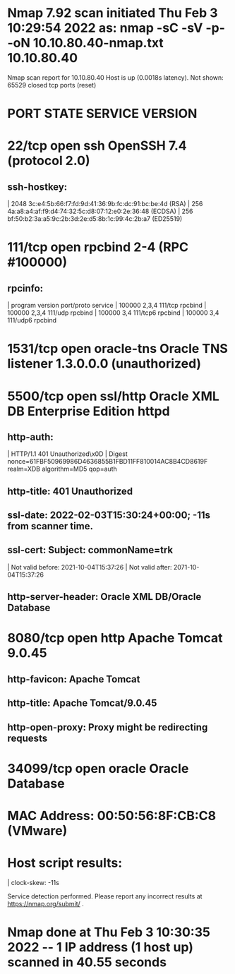 # Nmap 7.92 scan initiated Thu Feb  3 10:29:54 2022 as: nmap -sC -sV -p- -oN 10.10.80.40-nmap.txt 10.10.80.40
Nmap scan report for 10.10.80.40
Host is up (0.0018s latency).
Not shown: 65529 closed tcp ports (reset)

# PORT      STATE SERVICE    VERSION
# 22/tcp    open  ssh        OpenSSH 7.4 (protocol 2.0)
## ssh-hostkey: 
|   2048 3c:e4:5b:66:f7:fd:9d:41:36:9b:fc:dc:91:bc:be:4d (RSA)
|   256 4a:a8:a4:af:f9:d4:74:32:5c:d8:07:12:e0:2e:36:48 (ECDSA)
|   256 bf:50:b2:3a:a5:9c:2b:3d:2e:d5:8b:1c:99:4c:2b:a7 (ED25519)

# 111/tcp   open  rpcbind    2-4 (RPC #100000)
## rpcinfo: 
|   program version    port/proto  service
|   100000  2,3,4        111/tcp   rpcbind
|   100000  2,3,4        111/udp   rpcbind
|   100000  3,4          111/tcp6  rpcbind
|   100000  3,4          111/udp6  rpcbind

# 1531/tcp  open  oracle-tns Oracle TNS listener 1.3.0.0.0 (unauthorized)

# 5500/tcp  open  ssl/http   Oracle XML DB Enterprise Edition httpd
## http-auth: 
| HTTP/1.1 401 Unauthorized\x0D
|   Digest nonce=61FBF50969986D4636855B1FBD11FF810014AC8B4CD8619F realm=XDB algorithm=MD5 qop=auth
## http-title: 401 Unauthorized
## ssl-date: 2022-02-03T15:30:24+00:00; -11s from scanner time.
## ssl-cert: Subject: commonName=trk
| Not valid before: 2021-10-04T15:37:26
| Not valid after:  2071-10-04T15:37:26
## http-server-header: Oracle XML DB/Oracle Database

# 8080/tcp  open  http       Apache Tomcat 9.0.45
## http-favicon: Apache Tomcat
## http-title: Apache Tomcat/9.0.45
## http-open-proxy: Proxy might be redirecting requests

# 34099/tcp open  oracle     Oracle Database

# MAC Address: 00:50:56:8F:CB:C8 (VMware)

# Host script results:
| clock-skew: -11s

Service detection performed. Please report any incorrect results at https://nmap.org/submit/ .
# Nmap done at Thu Feb  3 10:30:35 2022 -- 1 IP address (1 host up) scanned in 40.55 seconds